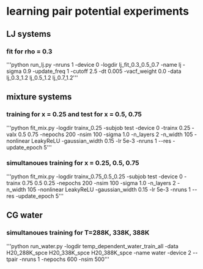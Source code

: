 # learning pair potential experiments 

## LJ systems 

### fit for rho = 0.3
'''python run_lj.py -nruns 1 -device 0 -logdir lj_fit_0.3_0.5_0.7 -name lj -sigma 0.9 -update_freq 1 -cutoff 2.5 -dt 0.005 -vacf_weight 0.0 -data lj_0.3_1.2 lj_0.5_1.2 lj_0.7_1.2'''

## mixture systems 
### training for x = 0.25 and test for x = 0.5, 0.75
'''python fit_mix.py -logdir trainx_0.25 -subjob test -device 0 -trainx 0.25 -valx 0.5 0.75 -nepochs 200 -nsim 100 -sigma 1.0 -n_layers 2  -n_width 105 -nonlinear LeakyReLU -gaussian_width 0.15 -lr 5e-3 -nruns 1 --res -update_epoch 5'''

### simultanoues training for x = 0.25, 0.5, 0.75
'''python fit_mix.py -logdir trainx_0.75_0.5_0.25 -subjob test -device 0 -trainx 0.75 0.5 0.25  -nepochs 200 -nsim 100 -sigma 1.0 -n_layers 2  -n_width 105 -nonlinear LeakyReLU -gaussian_width 0.15 -lr 5e-3 -nruns 1 --res -update_epoch 5'''


## CG water 
### simultanoues training for T=288K, 338K, 388K
'''python run_water.py -logdir temp_dependent_water_train_all -data H20_288K_spce H20_338K_spce H20_388K_spce -name water -device 2 --tpair -nruns 1 -nepochs 600 -nsim 500'''



